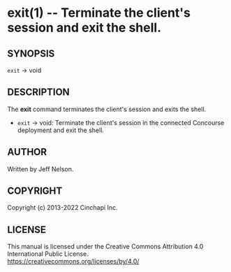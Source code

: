 exit(1) -- Terminate the client's session and exit the shell.
=============================================================================

## SYNOPSIS

`exit` -> void<br />

## DESCRIPTION
The **exit** command terminates the client's session and exits the shell.

  * `exit` -> void:
    Terminate the client's session in the connected Concourse deployment and exit the shell.

## AUTHOR
Written by Jeff Nelson.

## COPYRIGHT
Copyright (c) 2013-2022 Cinchapi Inc.

## LICENSE
This manual is licensed under the Creative Commons Attribution 4.0 International Public License. <br />
https://creativecommons.org/licenses/by/4.0/
